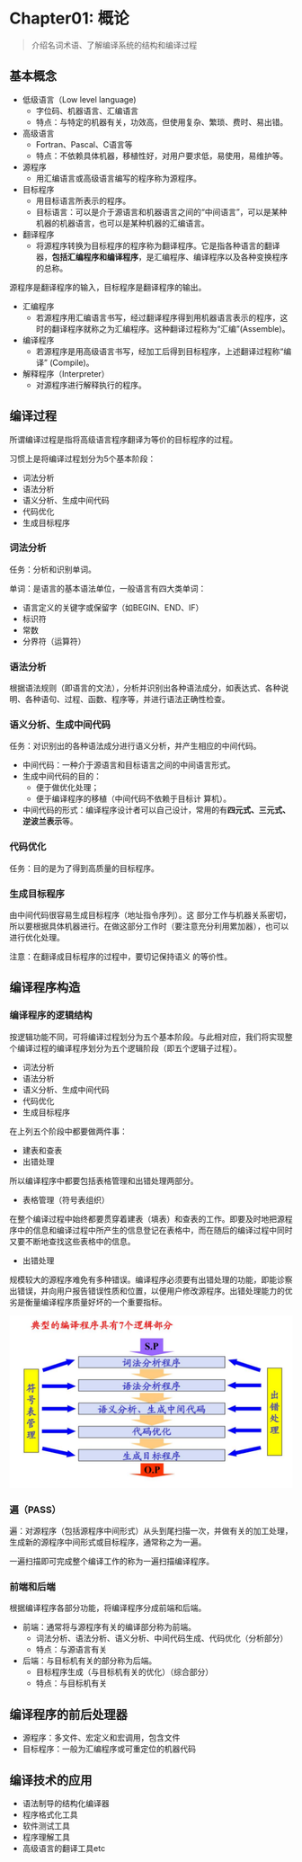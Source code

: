 # Chapter01: 概论

> 介绍名词术语、了解编译系统的结构和编译过程

## 基本概念

- 低级语言（Low level language)
  - 字位码、机器语言、汇编语言
  - 特点：与特定的机器有关，功效高，但使用复杂、繁琐、费时、易出错。
- 高级语言
  - Fortran、Pascal、C语言等
  - 特点：不依赖具体机器，移植性好，对用户要求低，易使用，易维护等。
- 源程序
  - 用汇编语言或高级语言编写的程序称为源程序。
- 目标程序
  - 用目标语言所表示的程序。
  - 目标语言：可以是介于源语言和机器语言之间的“中间语言”，可以是某种机器的机器语言，也可以是某种机器的汇编语言。
- 翻译程序
  - 将源程序转换为目标程序的程序称为翻译程序。它是指各种语言的翻译器，**包括汇编程序和编译程序**，是汇编程序、编译程序以及各种变换程序的总称。

源程序是翻译程序的输入，目标程序是翻译程序的输出。

- 汇编程序
  - 若源程序用汇编语言书写，经过翻译程序得到用机器语言表示的程序，这时的翻译程序就称之为汇编程序。这种翻译过程称为“汇编”(Assemble)。
- 编译程序
  - 若源程序是用高级语言书写，经加工后得到目标程序，上述翻译过程称“编译” (Compile)。
- 解释程序（Interpreter）
  - 对源程序进行解释执行的程序。

## 编译过程

所谓编译过程是指将高级语言程序翻译为等价的目标程序的过程。

习惯上是将编译过程划分为5个基本阶段：

- 词法分析
- 语法分析
- 语义分析、生成中间代码
- 代码优化
- 生成目标程序

### 词法分析

任务：分析和识别单词。

单词：是语言的基本语法单位，一般语言有四大类单词：

- 语言定义的关键字或保留字（如BEGIN、END、IF）
- 标识符
- 常数
- 分界符（运算符）

### 语法分析

根据语法规则（即语言的文法），分析并识别出各种语法成分，如表达式、各种说明、各种语句、过程、函数、程序等，并进行语法正确性检查。

### 语义分析、生成中间代码

任务：对识别出的各种语法成分进行语义分析，并产生相应的中间代码。

- 中间代码：一种介于源语言和目标语言之间的中间语言形式。
- 生成中间代码的目的：
  - 便于做优化处理；
  - 便于编译程序的移植（中间代码不依赖于目标计
算机）。
- 中间代码的形式：编译程序设计者可以自己设计，常用的有**四元式、三元式、逆波兰表示**等。

### 代码优化

任务：目的是为了得到高质量的目标程序。

### 生成目标程序

由中间代码很容易生成目标程序（地址指令序列）。这
部分工作与机器关系密切，所以要根据具体机器进行。在做这部分工作时（要注意充分利用累加器），也可以进行优化处理。

注意：在翻译成目标程序的过程中，要切记保持语义
的等价性。

## 编译程序构造

### 编译程序的逻辑结构

按逻辑功能不同，可将编译过程划分为五个基本阶段。与此相对应，我们将实现整个编译过程的编译程序划分为五个逻辑阶段（即五个逻辑子过程）。

- 词法分析
- 语法分析
- 语义分析、生成中间代码
- 代码优化
- 生成目标程序

在上列五个阶段中都要做两件事：

- 建表和查表
- 出错处理

所以编译程序中都要包括表格管理和出错处理两部分。

- 表格管理（符号表组织）

在整个编译过程中始终都要贯穿着建表（填表）和查表的工作。即要及时地把源程序中的信息和编译过程中所产生的信息登记在表格中，而在随后的编译过程中同时又要不断地查找这些表格中的信息。

- 出错处理

规模较大的源程序难免有多种错误。编译程序必须要有出错处理的功能，即能诊察出错误，并向用户报告错误性质和位置，以便用户修改源程序。出错处理能力的优劣是衡量编译程序质量好坏的一个重要指标。

![7个逻辑部分](img/c01-7parts.jpg)

### 遍（PASS）

遍：对源程序（包括源程序中间形式）从头到尾扫描一次，并做有关的加工处理，生成新的源程序中间形式或目标程序，通常称之为一遍。

一遍扫描即可完成整个编译工作的称为一遍扫描编译程序。

### 前端和后端

根据编译程序各部分功能，将编译程序分成前端和后端。

- 前端：通常将与源程序有关的编译部分称为前端。
  - 词法分析、语法分析、语义分析、中间代码生成、代码优化（分析部分）
  - 特点：与源语言有关
- 后端：与目标机有关的部分称为后端。
  - 目标程序生成（与目标机有关的优化）（综合部分）
  - 特点：与目标机有关

## 编译程序的前后处理器

- 源程序：多文件、宏定义和宏调用，包含文件
- 目标程序：一般为汇编程序或可重定位的机器代码

## 编译技术的应用

- 语法制导的结构化编译器
- 程序格式化工具
- 软件测试工具
- 程序理解工具
- 高级语言的翻译工具etc

